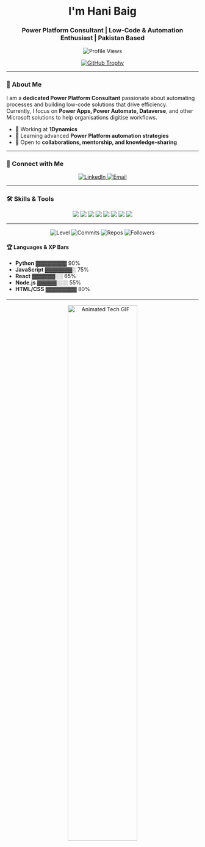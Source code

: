 <h1 align="center">I'm Hani Baig</h1>
<h3 align="center">Power Platform Consultant | Low-Code & Automation Enthusiast | Pakistan Based</h3>

<p align="center">
  <img src="https://komarev.com/ghpvc/?username=ummehanibaig&label=Profile%20views&color=0e75b6&style=flat" alt="Profile Views" />
</p>

<p align="center">
  <a href="https://github.com/ryo-ma/github-profile-trophy">
    <img src="https://github-profile-trophy.vercel.app/?username=ummehanibaig&theme=onedark" alt="GitHub Trophy" />
  </a>
</p>

---

### 🔹 About Me
I am a **dedicated Power Platform Consultant** passionate about automating processes and building low-code solutions that drive efficiency.  
Currently, I focus on **Power Apps, Power Automate, Dataverse**, and other Microsoft solutions to help organisations digitise workflows.

- 🔭 Working at **1Dynamics**  
- 🌱 Learning advanced **Power Platform automation strategies**  
- 💬 Open to **collaborations, mentorship, and knowledge-sharing**  

---

### 💼 Connect with Me
<p align="center">
  <a href="https://linkedin.com/in/hani-baig" target="_blank">
    <img src="https://img.shields.io/badge/LinkedIn-Hani_Baig-blue?logo=linkedin&style=for-the-badge" alt="LinkedIn" />
  </a>
  <a href="mailto:ummehanbaig.02@gmail.com">
    <img src="https://img.shields.io/badge/ummehanibaig.02@gmail.com-red?style=for-the-badge&logo=gmail" alt="Email" />
  </a>
</p>

---

### 🛠 Skills & Tools
<p align="center">
  <img src="https://img.shields.io/badge/HTML5-E34F26?style=for-the-badge&logo=html5&logoColor=white"/>
  <img src="https://img.shields.io/badge/CSS3-1572B6?style=for-the-badge&logo=css3&logoColor=white"/>
  <img src="https://img.shields.io/badge/JavaScript-F7DF1E?style=for-the-badge&logo=javascript&logoColor=black"/>
  <img src="https://img.shields.io/badge/React-61DAFB?style=for-the-badge&logo=react&logoColor=black"/>
  <img src="https://img.shields.io/badge/Node.js-339933?style=for-the-badge&logo=node.js&logoColor=white"/>
  <img src="https://img.shields.io/badge/Python-3776AB?style=for-the-badge&logo=python&logoColor=white"/>
  <img src="https://img.shields.io/badge/Azure-0089D6?style=for-the-badge&logo=microsoft-azure&logoColor=white"/>
  <img src="https://img.shields.io/badge/AWS-232F3E?style=for-the-badge&logo=amazon-aws&logoColor=white"/>
</p>

---


<p align="center">
  <img src="https://img.shields.io/badge/Level-45-brightgreen?style=for-the-badge&logo=gamepad" alt="Level"/>
  <img src="https://img.shields.io/badge/Commits-10k-blue?style=for-the-badge&logo=github" alt="Commits"/>
  <img src="https://img.shields.io/badge/Repos-85-purple?style=for-the-badge&logo=github" alt="Repos"/>
  <img src="https://img.shields.io/badge/Followers-1.2k-orange?style=for-the-badge&logo=github" alt="Followers"/>
</p>

#### 🏆 Languages & XP Bars
- **Python** ▓▓▓▓▓▓▓▓ 90%  
- **JavaScript** ▓▓▓▓▓▓▓░ 75%  
- **React** ▓▓▓▓▓▓░░ 65%  
- **Node.js** ▓▓▓▓▓░░░ 55%  
- **HTML/CSS** ▓▓▓▓▓▓▓▓ 80%  

#### 

---

<p align="center">
  <img src="https://c.tenor.com/ZzH4p26s4XAAAAAC/animation-technology.gif" alt="Animated Tech GIF" width="60%"/>
</p>
